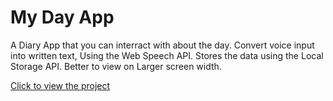# My Day App

A Diary App that you can interract with about the day. Convert voice input into written text, Using the Web Speech API. Stores the data using the Local Storage API. Better to view on Larger screen width. 

[Click to view the project](https://odiasesamuel.github.io/My-Day-App/)